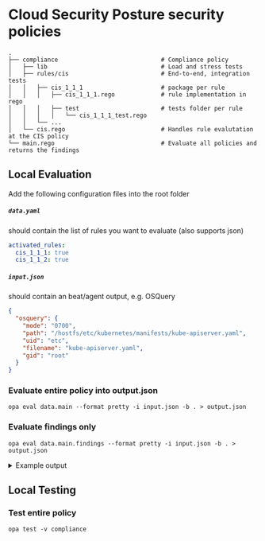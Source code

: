 # Cloud Security Posture security policies 
    .
    ├── compliance                             # Compliance policy
    │   ├── lib                                # Load and stress tests
    │   ├── rules/cis                          # End-to-end, integration tests 
    │   │   ├── cis_1_1_1                      # package per rule
    │   │   │   ├── cis_1_1_1.rego             # rule implementation in rego
    │   │   │   ├── test                       # tests folder per rule
    │   │   │   │   └── cis_1_1_1_test.rego
    │   │   └── ...
    │   └── cis.rego                           # Handles rule evalutation at the CIS policy
    └── main.rego                              # Evaluate all policies and returns the findings
    
## Local Evaluation
Add the following configuration files into the root folder
##### `data.yaml`
should contain the list of rules you want to evaluate (also supports json)

```yaml
activated_rules:
  cis_1_1_1: true
  cis_1_1_2: true
```

##### `input.json`
should contain an beat/agent output, e.g. OSQuery

```json
{
  "osquery": {
    "mode": "0700",
    "path": "/hostfs/etc/kubernetes/manifests/kube-apiserver.yaml",
    "uid": "etc",
    "filename": "kube-apiserver.yaml",
    "gid": "root"
  }
}
```

### Evaluate entire policy into output.json
`opa eval data.main --format pretty -i input.json -b . > output.json`

### Evaluate findings only
`opa eval data.main.findings --format pretty -i input.json -b . > output.json`

<details> 
<summary>Example output</summary>
  
```json
[
  {
    "evaluation": "violation",
    "fields": [
      {
        "key": "filemode",
        "value": "0700"
      }
    ],
    "rule_name": "Ensure that the API server pod specification file permissions are set to 644 or more restrictive",
    "tags": [
      "CIS",
      "CIS v1.6.0",
      "Kubernetes",
      "CIS 1.1.1"
    ]
  },
  {
    "evaluation": "violation",
    "fields": [
      {
        "key": "uid",
        "value": "etc"
      },
      {
        "key": "gid",
        "value": "root"
      }
    ],
    "rule_name": "Ensure that the API server pod specification file ownership is set to root:root",
    "tags": [
      "CIS",
      "CIS v1.6.0",
      "Kubernetes",
      "CIS 1.1.2"
    ]
  }
]

```
  
</details>

## Local Testing
### Test entire policy
`opa test -v compliance`
